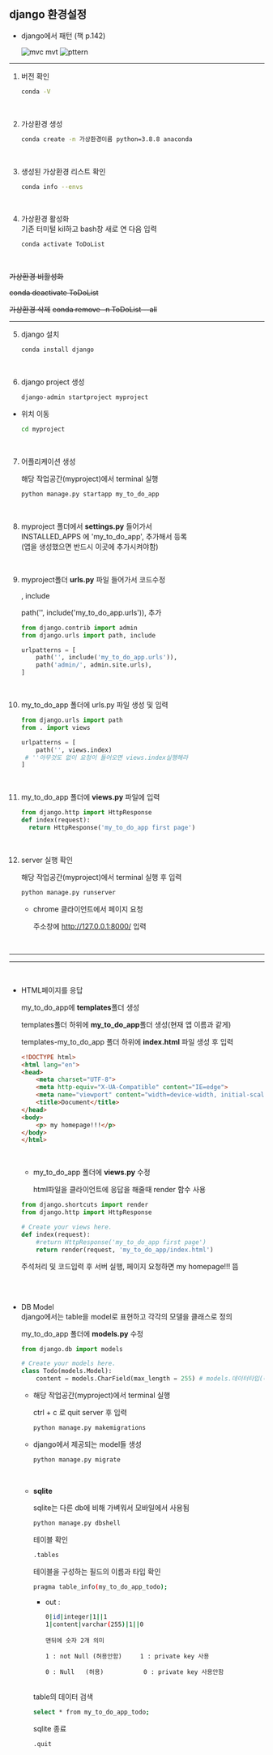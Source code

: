 ## django 환경설정

- django에서 패턴 (책 p.142)

  ![mvc mvt](https://babytiger.netlify.app/media/mtv.png)
  ![pttern](https://babytiger.netlify.app/media/mvc-cycle.png)

---



1. 버전 확인

   ```bash
   conda -V
   ```
<br/>

2. 가상환경 생성

   ```bash
   conda create -n 가상환경이름 python=3.8.8 anaconda
   ```
<br/>
   

3. 생성된 가상환경 리스트 확인

   ```bash
   conda info --envs
   ```
<br/>
   

4. 가상환경 활성화  
   기존 터미털 kil하고 bash창 새로 연 다음 입력
   
   ```bash
   conda activate ToDoList
   ```
<br/>


~~가상환경 비활성화~~

~~conda deactivate ToDoList~~

~~가상환경 삭제~~
~~conda remove -n ToDoList --all~~

---

5. django 설치

   ```bash
   conda install django
   ```
<br/>
   
6. django project 생성

   ```bash
   django-admin startproject myproject
   ```

- 위치 이동

  ```bash
  cd myproject
  ```
<br/>

7. 어플리케이션 생성

   해당 작업공간(myproject)에서 terminal 실행

   ```python
   python manage.py startapp my_to_do_app 
   ```
<br/>


8. myproject 폴더에서 **settings.py** 들어가서  
   INSTALLED_APPS 에 'my_to_do_app', 추가해서 등록  
   (앱을 생성했으면 반드시 이곳에 추가시켜야함)

<br/>
   
9. myproject폴더 **urls.py** 파일 들어가서 코드수정

   , include
   
   path('', include('my_to_do_app.urls')),  추가
   
   ```python
   from django.contrib import admin
   from django.urls import path, include
   
   urlpatterns = [
       path('', include('my_to_do_app.urls')),
       path('admin/', admin.site.urls),
   ]
   ```
<br/>

10. my_to_do_app 폴더에 urls.py 파일 생성 및 입력

    ```python
    from django.urls import path
    from . import views
    
    urlpatterns = [
        path('', views.index)  
     # ''아무것도 없이 요청이 들어오면 views.index실행해라
    ]
    ```
<br/>
    

11. my_to_do_app 폴더에 **views.py** 파일에 입력

    ```python
    from django.http import HttpResponse
    def index(request):
      return HttpResponse('my_to_do_app first page')
    ```
<br/>
    

12. server 실행 확인

    해당 작업공간(myproject)에서 terminal 실행 후 입력
    
    ```python
    python manage.py runserver
    ```

    - chrome 클라이언트에서 페이지 요청
    
       주소창에  http://127.0.0.1:8000/   입력

<br/>

---

---
<br/>


- HTML페이지를 응답

    my_to_do_app에  **templates**폴더 생성

    templates폴더 하위에 **my_to_do_app**폴더 생성(현재 앱 이름과 같게)

    templates-my_to_do_app 폴더 하위에 **index.html** 파일 생성 후 입력

    ```html
    <!DOCTYPE html>
    <html lang="en">
    <head>
        <meta charset="UTF-8">
        <meta http-equiv="X-UA-Compatible" content="IE=edge">
        <meta name="viewport" content="width=device-width, initial-scale=1.0">
        <title>Document</title>
    </head>
    <body>
        <p> my homepage!!!</p>
    </body>
    </html>
    ```

   
    <br/>

    - my_to_do_app 폴더에 **views.py** 수정

      html파일을 클라이언트에 응답을 해줄때 render 함수 사용

    ```python
    from django.shortcuts import render
    from django.http import HttpResponse
    
    # Create your views here.
    def index(request):
        #return HttpResponse('my_to_do_app first page')
        return render(request, 'my_to_do_app/index.html')    
    ```

    주석처리 및 코드입력 후 서버 실행, 페이지 요청하면 my homepage!!! 뜸

<br/>
<br/>   

- DB Model  
    django에서는 table을 model로 표현하고 각각의 모델을 클래스로 정의

    my_to_do_app 폴더에 **models.py** 수정

    ```python
    from django.db import models
    
    # Create your models here.
    class Todo(models.Model):
        content = models.CharField(max_length = 255) # models.데이터타입(속성)
    ```

    - 해당 작업공간(myproject)에서 terminal 실행

      ctrl + c 로 quit server 후 입력

      ```bash
      python manage.py makemigrations
      ```

    - django에서 제공되는 model들 생성

      ```bash
      python manage.py migrate
      ```

      <br/>

    - **sqlite** 

      sqlite는 다른 db에 비해 가벼워서 모바일에서 사용됨

      ```bash
      python manage.py dbshell
      ```

      테이블 확인

      ```bash
      .tables
      ```

      테이블을 구성하는 필드의 이름과 타입 확인

      ```bash
      pragma table_info(my_to_do_app_todo);
      ```

      - out :

        ```bash
        0|id|integer|1||1
        1|content|varchar(255)|1||0
        ```

            맨뒤에 숫자 2개 의미
            
            1 : not Null (허용안함)     1 : private key 사용
            
            0 : Null   (허용)           0 : private key 사용안함

      <br/>
      table의 데이터 검색

      ```bash 
      select * from my_to_do_app_todo;
      ```

      sqlite 종료

      ```bash
      .quit
      ```

      

